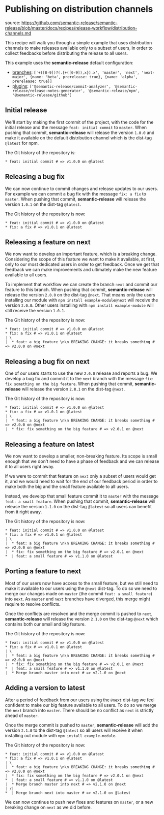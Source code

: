 # Publishing on distribution channels

source: https://github.com/semantic-release/semantic-release/blob/master/docs/recipes/release-workflow/distribution-channels.md

This recipe will walk you through a simple example that uses distribution channels to make releases available only to a subset of users, in order to collect feedbacks before distributing the release to all users.

This example uses the **semantic-release** default configuration:
- [branches](../../usage/configuration.md#branches): `['+([0-9])?(.{+([0-9]),x}).x', 'master', 'next', 'next-major', {name: 'beta', prerelease: true}, {name: 'alpha', prerelease: true}]`
- [plugins](../../usage/configuration.md#plugins): `['@semantic-release/commit-analyzer', '@semantic-release/release-notes-generator', '@semantic-release/npm', '@semantic-release/github']`

## Initial release

We'll start by making the first commit of the project, with the code for the initial release and the message `feat: initial commit` to `master`. When pushing that commit, **semantic-release** will release the version `1.0.0` and make it available on the default distribution channel which is the dist-tag `@latest` for npm.

The Git history of the repository is:

```
* feat: initial commit # => v1.0.0 on @latest
```

## Releasing a bug fix

We can now continue to commit changes and release updates to our users. For example we can commit a bug fix with the message `fix: a fix` to `master`. When pushing that commit, **semantic-release** will release the version `1.0.1` on the dist-tag `@latest`.

The Git history of the repository is now:

```
* feat: initial commit # => v1.0.0 on @latest
* fix: a fix # => v1.0.1 on @latest
```

## Releasing a feature on next

We now want to develop an important feature, which is a breaking change. Considering the scope of this feature we want to make it available, at first, only to our most dedicated users in order to get feedback. Once we get that feedback we can make improvements and ultimately make the new feature available to all users.

To implement that workflow we can create the branch `next` and commit our feature to this branch. When pushing that commit, **semantic-release** will release the version `2.0.0` on the dist-tag `@next`. That means only the users installing our module with `npm install example-module@next` will receive the version `2.0.0`. Other users installing with `npm install example-module` will still receive the version `1.0.1`.

The Git history of the repository is now:

```
* feat: initial commit # => v1.0.0 on @latest
* fix: a fix # => v1.0.1 on @latest
| \
|  * feat: a big feature \n\n BREAKING CHANGE: it breaks something # => v2.0.0 on @next
```

## Releasing a bug fix on next

One of our users starts to use the new `2.0.0` release and reports a bug. We develop a bug fix and commit it to the `next` branch with the message `fix: fix something on the big feature`. When pushing that commit, **semantic-release** will release the version `2.0.1` on the dist-tag `@next`.

The Git history of the repository is now:

```
* feat: initial commit # => v1.0.0 on @latest
* fix: a fix # => v1.0.1 on @latest
| \
|  * feat: a big feature \n\n BREAKING CHANGE: it breaks something # => v2.0.0 on @next
|  * fix: fix something on the big feature # => v2.0.1 on @next
```

## Releasing a feature on latest

We now want to develop a smaller, non-breaking feature. Its scope is small enough that we don't need to have a phase of feedback and we can release it to all users right away.

If we were to commit that feature on `next` only a subset of users would get it, and we would need to wait for the end of our feedback period in order to make both the big and the small feature available to all users.

Instead, we develop that small feature commit it to `master` with the message `feat: a small feature`. When pushing that commit, **semantic-release** will release the version `1.1.0` on the dist-tag `@latest` so all users can benefit from it right away.

The Git history of the repository is now:

```
* feat: initial commit # => v1.0.0 on @latest
* fix: a fix # => v1.0.1 on @latest
| \
|  * feat: a big feature \n\n BREAKING CHANGE: it breaks something # => v2.0.0 on @next
|  * fix: fix something on the big feature # => v2.0.1 on @next
*  | feat: a small feature # => v1.1.0 on @latest
```

## Porting a feature to next

Most of our users now have access to the small feature, but we still need to make it available to our users using the `@next` dist-tag. To do so we need to merge our changes made on `master` (the commit `feat: a small feature`) into `next`. As `master` and `next` branches have diverged, this merge might require to resolve conflicts.

Once the conflicts are resolved and the merge commit is pushed to `next`, **semantic-release** will release the version `2.1.0` on the dist-tag `@next` which contains both our small and big feature.

The Git history of the repository is now:

```
* feat: initial commit # => v1.0.0 on @latest
* fix: a fix # => v1.0.1 on @latest
| \
|  * feat: a big feature \n\n BREAKING CHANGE: it breaks something # => v2.0.0 on @next
|  * fix: fix something on the big feature # => v2.0.1 on @next
*  | feat: a small feature # => v1.1.0 on @latest
|  * Merge branch master into next # => v2.1.0 on @next
```

## Adding a version to latest

After a period of feedback from our users using the `@next` dist-tag we feel confident to make our big feature available to all users. To do so we merge the `next` branch into `master`. There should be no conflict as `next` is strictly ahead of `master`.

Once the merge commit is pushed to `master`, **semantic-release** will add the version `2.1.0` to the dist-tag `@latest` so all users will receive it when installing out module with `npm install example-module`.

The Git history of the repository is now:

```
* feat: initial commit # => v1.0.0 on @latest
* fix: a fix # => v1.0.1 on @latest
| \
|  * feat: a big feature \n\n BREAKING CHANGE: it breaks something # => v2.0.0 on @next
|  * fix: fix something on the big feature # => v2.0.1 on @next
*  | feat: a small feature # => v1.1.0 on @latest
|  * Merge branch master into next # => v2.1.0 on @next
| /|
*  | Merge branch next into master # => v2.1.0 on @latest
```

We can now continue to push new fixes and features on `master`, or a new breaking change on `next` as we did before.
